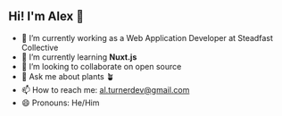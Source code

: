 Hi! I'm Alex 👋
---

- 🔭 I’m currently working as a Web Application Developer at Steadfast Collective
- 🌱 I’m currently learning **Nuxt.js**
- 👯 I’m looking to collaborate on open source
- 💬 Ask me about plants 🪴
- 📫 How to reach me: [al.turnerdev@gmail.com](mailto:al.turnerdev@gmail.com)
- 😄 Pronouns: He/Him
